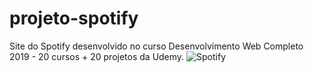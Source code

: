 # projeto-spotify
Site do Spotify desenvolvido no curso Desenvolvimento Web Completo 2019 - 20 cursos + 20 projetos da Udemy.
![Spotify](img/screen-projeto-inicial-spotify.png)
